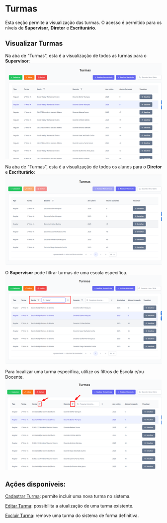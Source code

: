 # Turmas
Esta seção permite a visualização das turmas. O acesso é permitido para os níveis de **Supervisor**, **Diretor** e **Escriturário**.

## Visualizar Turmas

Na aba de "Turmas", esta é a visualização de todos as turmas para o **Supervisor**: 
![Image](../../img/re/turma/visao_turma1.png)

Na aba de "Turmas", esta é a visualização de todos os alunos para o **Diretor** e **Escriturário**: 
![Image](../../img/re/turma/visao_turma2.png)

O **Supervisor** pode filtrar turmas de uma escola específica.
![Image](../../img/re/turma/filtro_turma1.png)

Para localizar uma turma específica, utilize os filtros de Escola e/ou Docente.
![Image](../../img/re/turma/filtro_turma.png)

## Ações disponíveis:

[Cadastrar Turma](./cadastrar-turma.md): permite incluir uma nova turma no sistema.

[Editar Turma](./editar-turma.md): possibilita a atualização de uma turma existente.

[Excluir Turma](./excluir-turma.md): remove uma turma do sistema de forma definitiva.
<!-- [Cadastrar Aluno](./cadastrar-aluno.md): permite incluir um novo aluno no sistema.

[Editar Aluno](./editar-aluno.md): possibilita a atualização de um aluno existente.

[Excluir Aluno](./excluir-aluno.md): remove um aluno do sistema de forma definitiva.

[Realizar Matrícula](./realizar-matricula.md): permite matricular um aluno em uma turma.

[Visualizar Respostas de Formulários](./visualizar-formularios.md): exibe os formulários respondidos para determinado aluno.

[Visualizar ou Anexar Documentos](./documentos.md): possibilita a visualização e o anexo de documentos para um aluno. -->